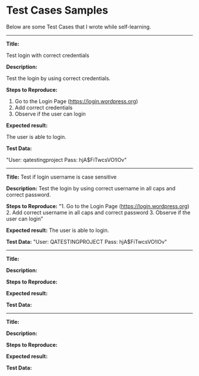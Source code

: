# Test Cases Samples

Below are some Test Cases that I wrote while self-learning.

_______________________________________________________________

**Title:**

Test login with correct credentials

**Description:**

Test the login by using correct credentials.

**Steps to Reproduce:**
1. Go to the Login Page (https://login.wordpress.org)
2. Add correct credentials
3. Observe if the user can login

**Expected result:**

The user is able to login.

**Test Data:**

"User: qatestingproject
Pass: hjA$FiTwcsVO!IOv"
_______________________________________________________________

**Title:**
Test if login username is case sensitive

**Description:**
Test the login by using correct username in all caps and correct password.

**Steps to Reproduce:**
"1. Go to the Login Page (https://login.wordpress.org)
2. Add correct username in all caps and correct password
3. Observe if the user can login"

**Expected result:**
The user is able to login.

**Test Data:**
"User: QATESTINGPROJECT
Pass: hjA$FiTwcsVO!IOv"
_______________________________________________________________

**Title:**
<placeholder>

**Description:**
<placeholder>

**Steps to Reproduce:**
<placeholder>

**Expected result:**
<placeholder>

**Test Data:**
<placeholder>
_______________________________________________________________

**Title:**
<placeholder>

**Description:**
<placeholder>

**Steps to Reproduce:**
<placeholder>

**Expected result:**
<placeholder>

**Test Data:**
<placeholder>
